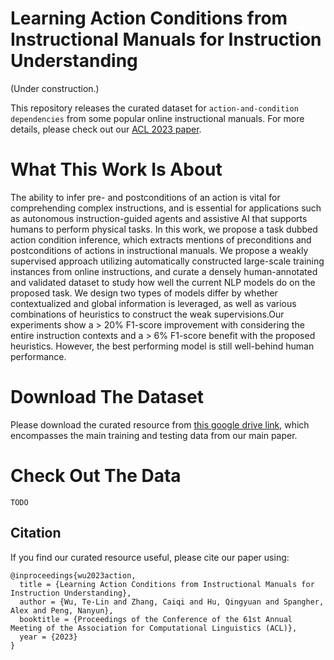 # Learning Action Conditions from Instructional Manuals for Instruction Understanding

(Under construction.)

This repository releases the curated dataset for `action-and-condition dependencies` from some popular online instructional manuals. For more details, please check out our [ACL 2023 paper](https://arxiv.org/pdf/2205.12420).

# What This Work Is About

The ability to infer pre- and postconditions of an action is vital for comprehending complex instructions, and is essential for applications such as autonomous instruction-guided agents and assistive AI that supports humans to perform physical tasks. In this work, we propose a task dubbed action condition inference, which extracts mentions of preconditions and postconditions of actions in instructional manuals. We propose a weakly supervised approach utilizing automatically constructed large-scale training instances from online instructions, and curate a densely human-annotated and validated dataset to study how well the current NLP models do on the proposed task. We design two types of models differ by whether contextualized and global information is leveraged, as well as various combinations of heuristics to construct the weak supervisions.Our experiments show a > 20% F1-score improvement with considering the entire instruction contexts and a > 6% F1-score benefit with the proposed heuristics. However, the best performing model is still well-behind human performance.

# Download The Dataset

Please download the curated resource from
[this google drive link](https://drive.google.com/drive/folders/1ubPddqMON6JNCXaXRn9-V4fYka483ZKR?usp=sharing), which encompasses the main training and testing data from our main paper.

# Check Out The Data

`TODO`

## Citation

If you find our curated resource useful, please cite our paper using:
```
@inproceedings{wu2023action,
  title = {Learning Action Conditions from Instructional Manuals for Instruction Understanding},
  author = {Wu, Te-Lin and Zhang, Caiqi and Hu, Qingyuan and Spangher, Alex and Peng, Nanyun},
  booktitle = {Proceedings of the Conference of the 61st Annual Meeting of the Association for Computational Linguistics (ACL)},
  year = {2023}
}
```
